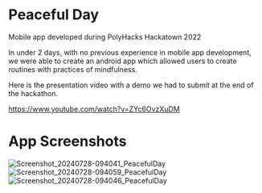 # Peaceful Day
Mobile app developed during PolyHacks Hackatown 2022

In under 2 days, with no previous experience in mobile app development, we were able to create an android app which allowed users to create routines with practices of mindfulness.

Here is the presentation video with a demo we had to submit at the end of the hackathon.

https://www.youtube.com/watch?v=ZYc6OvzXuDM

# App Screenshots

![Screenshot_20240728-094041_PeacefulDay](https://github.com/user-attachments/assets/1941bfe0-b970-4bd3-9c88-16d2e28428c7)
![Screenshot_20240728-094059_PeacefulDay](https://github.com/user-attachments/assets/889c51ed-0427-4b55-96ec-c003ef8da16c)
![Screenshot_20240728-094046_PeacefulDay](https://github.com/user-attachments/assets/d239e331-ea39-46f8-85a9-75274e75150f)
